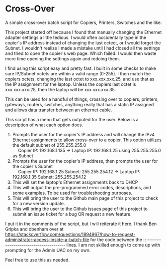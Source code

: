 # Cross-Over
A simple cross-over batch script for Copiers, Printers, Switches and the like.

This project started off because I found that manually changing the Ethernet adapter settings a little tedious. I would often accidentally type in the copier's IP address instead of changing the last octect, or I would forget the Subnet. I wouldn't realize I made a mistake until I had closed all the settings and tried to open the copier's web page. Which failed. I would then waste more time opening the settings again and redoing them.

I find using this script easy and pretty fast. I built in some checks to make sure IP/Subnet octets are within a valid range (0-255). I then match the copiers octets, changing the last octet to xxx.xxx.xxx.25, and use that as the IP assignment for the laptop. Unless the copiers last octet is xxx.xxx.xxx.25, then the laptop will be xxx.xxx.xxx.35.

This can be used for a handful of things, crossing over to copiers, printers, gateways, routers, switches, anything really that has a static IP assigned and allows data transfer between an ethernet cable.

This script has a menu that gets outputed for the user. Below is a description of what each option does.
1) Prompts the user for the copier's IP address and will change the IPv4 Ethernet assignments to allow cross-over to a copier. This option utilizes the default subnet of 255.255.255.0
<br/> &emsp; Copier IP: 192.168.1.135 -> Laptop IP: 192.168.1.25 using 255.255.255.0 as Subnet
2) Prompts the user for the copier's IP address, then prompts the user for the copier's Subnet
<br/> &emsp; Copier IP: 192.168.1.25 Subnet: 255.255.254.12 -> Laptop IP: 192.168.1.35 Subnet: 255.255.254.12
3) This will set the laptop's Ethernet assignments back to DHCP
4) This will output the pre-programmed error codes, descriptions, and some examples. To be used for troubleshooting purposes.
5) This will bring the user to the Github main page of this project to check for a new version update.
6) This will bring the user to the Github issues page of this project to submit an issue ticket for a bug OR request a new feature.


I put it in the comments of the script, but I will reiterate it here. I thank Ben Gripka and dbenham over at https://stackoverflow.com/questions/1894967/how-to-request-administrator-access-inside-a-batch-file for the code between the :: ------------------------------------- lines. I am not skilled enough to come up with prompting for the Admin UAC on my own.

Feel free to use this as needed.
